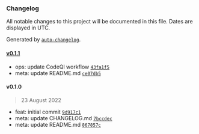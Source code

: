 ### Changelog

All notable changes to this project will be documented in this file. Dates are displayed in UTC.

Generated by [`auto-changelog`](https://github.com/CookPete/auto-changelog).

#### [v0.1.1](https://github.com/h-enk/hyas-seo/compare/v0.1.0...v0.1.1)

- ops: update CodeQl workflow [`43fa1f5`](https://github.com/h-enk/hyas-seo/commit/43fa1f59f82394b7cf57e820ce11a1e5c96a22d4)
- meta: update README.md [`ce07db5`](https://github.com/h-enk/hyas-seo/commit/ce07db500aece722c3e42d0b571428682745cc19)

#### v0.1.0

> 23 August 2022

- feat: initial commit [`9d917c1`](https://github.com/h-enk/hyas-seo/commit/9d917c144ac0ef0ca56ddc2d2ba640b030b49bc4)
- meta: update CHANGELOG.md [`7bccdec`](https://github.com/h-enk/hyas-seo/commit/7bccdecf8c5e0a82bed3fe720f583cd173e503ca)
- meta: update README.md [`867857c`](https://github.com/h-enk/hyas-seo/commit/867857cf024ae827522ca710884eb62a5dd19097)
